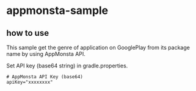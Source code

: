 # appmonsta-sample

## how to use
This sample get the genre of application on GooglePlay from its package name by using AppMonsta API.

Set API key (base64 string) in gradle.properties.
```
# AppMonsta API Key (base64)
apiKey="xxxxxxxx"
```
